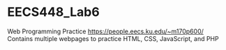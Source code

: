 #  EECS448_Lab6
 
Web Programming Practice https://people.eecs.ku.edu/~m170p600/ Contains multiple webpages to practice HTML, CSS, JavaScript, and PHP
